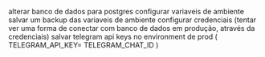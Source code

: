 alterar banco de dados para postgres
configurar variaveis de ambiente
salvar um backup das variaveis de ambiente
configurar credenciais (tentar ver uma forma de conectar com banco de dados em produção, através da credenciais)
salvar telegram api keys no environment de prod ( TELEGRAM_API_KEY= TELEGRAM_CHAT_ID )